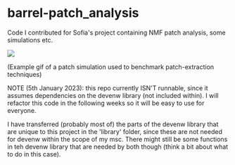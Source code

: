 # barrel-patch_analysis
Code I contributed for Sofia's project containing NMF patch analysis, some simulations etc.

![](https://github.com/juremaj/barrel-patch_analysis/blob/main/simulations/test_anim.gif)

(Example gif of a patch simulation used to benchmark patch-extraction techniques)

NOTE (5th January 2023): this repo currently ISN'T runnable, since it assumes dependencies on the devenw library (not included within). I will refactor this code in the following weeks so it will be easy to use for everyone.

I have transferred (probably most of) the parts of the devenw library that are unique to this project in the 'library' folder, since these are not needed for devenw within the scope of my msc. There might still be some functions in teh devenw library that are needed by both though (think a bit about what to do in this case).

